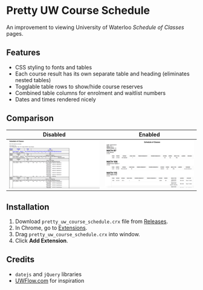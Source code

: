 # Pretty UW Course Schedule
An improvement to viewing University of Waterloo *Schedule of Classes* pages.

## Features
* CSS styling to fonts and tables
* Each course result has its own separate table and heading (eliminates nested tables)
* Togglable table rows to show/hide course reserves
* Combined table columns for enrolment and waitlist numbers
* Dates and times rendered nicely

## Comparison
Disabled  | Enabled
:--------:|:--------:
![Default layout](assets/Before.png) | ![Extension enabled](assets/After.png)

## Installation
1. Download `pretty_uw_course_schedule.crx` file from [Releases](https://github.com/JeffreyCA/PrettyUWCourseSchedule/releases).
2. In Chrome, go to [Extensions](chrome://extensions/).
3. Drag `pretty_uw_course_schedule.crx` into window.
4. Click **Add Extension**.

## Credits
* `datejs` and `jQuery` libraries
* [UWFlow.com](https://uwflow.com) for inspiration
